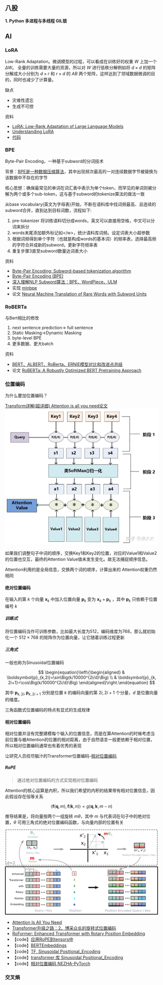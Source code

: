 ## 八股

**1. Python 多进程与多线程 GIL锁**

## AI

### LoRA

Low-Rank Adaptation。微调模型的过程，可以看成在训练好的权重 $W$ 上加一个 $\Delta W$。
全量的训练需要大量的资源，所以对 $W$ 进行低秩分解例如将 $d \times d$ 的矩阵分解成大小分别为 $d \times r$ 和 $r \times d$ 的 $A B$ 两个矩阵，这样达到了领域数据微调的目的，同时也减少了计算量。

缺点

- 灾难性遗忘
- 生成不可控

资料

- [LoRA: Low-Rank Adaptation of Large Language Models](https://arxiv.org/abs/2106.09685)
- [Understanding LoRA](https://towardsdatascience.com/understanding-lora-low-rank-adaptation-for-finetuning-large-models-936bce1a07c6)
- [代码](https://github.com/microsoft/LoRA/blob/main/loralib/layers.py)

### BPE

Byte-Pair Encoding，一种基于subword的分词技术

背景：[BPE是一种数据压缩算法](https://en.wikipedia.org/wiki/Byte_pair_encoding)，其中出现频次最高的一对连续数据字节被替换为该数据中不存在的字节

核心思想：确保最常见的单词在词汇表中表示为单个token，而罕见的单词则被分解为两个或多个sub-token，这与基于subword的tokenize算法的做法一致

从base vocabulary(英文为字母表)开始，不断在语料库中找词频最高、且连续的subword合并，直到达到目标词数，流程如下:

1. pre-tokenizer 将训练语料切分成words，英文可以直接用空格，中文可以分词来拆分
2. words末尾添加额外标记如\</w>，统计语料库词频。设定词表大小超参数
3. 根据词频得到单个字符（也就是构成words的基本词）的频率表，选择最高频的字符合并成新的subword，更新字符频率表
4. 重复步骤3直至subword数量达词表大小

资料

- [Byte-Pair Encoding: Subword-based tokenization algorithm](https://towardsdatascience.com/byte-pair-encoding-subword-based-tokenization-algorithm-77828a70bee0)
- [Byte-Pair Encoding (BPE)](https://huggingface.co/docs/transformers/tokenizer_summary#byte-pair-encoding-bpe)
- [深入理解NLP Subword算法：BPE、WordPiece、ULM](https://zhuanlan.zhihu.com/p/86965595)
- 实现 [minbpe](https://github.com/karpathy/minbpe/tree/master)
- 论文 [Neural Machine Translation of Rare Words with Subword Units](https://arxiv.org/abs/1508.07909)

### RoBERTa

与Bert相比的修改

1. next sentence prediction-> full sentence
2. Static Masking->Dynamic Masking
3. byte-level BPE
4. 更多数据、更大batch

资料

- [BERT、ALBERT、RoBerta、ERNIE模型对比和改进点总结](https://zhuanlan.zhihu.com/p/347846720)
- 论文 [RoBERTa: A Robustly Optimized BERT Pretraining Approach](https://arxiv.org/abs/1907.11692)

### 位置编码

为什么要加位置编码？

[Transform详解(超详细) Attention is all you need论文](https://zhuanlan.zhihu.com/p/63191028)
![attention 计算过程](./images/attention%E8%AE%A1%E7%AE%97%E8%BF%87%E7%A8%8B.jpg)

如果我们调整句子中词的顺序，交换Key1和Key2的位置，对应的Value1和Value2的位置也交互，最终的Attention Value值未发生变化。故无法捕捉顺序信息。

Attention利用的是全局信息，交换两个词的顺序，计算出来的 Attention权重仍然相同

#### 绝对位置编码

在输入的第 $k$ 个向量 $\boldsymbol{x}_k$ 中加入位置向量 $\boldsymbol{p}_k$ 变为 $\boldsymbol{x}_k+\boldsymbol{p}_k$ ，其中 $\boldsymbol{p}_k$ 只依赖于位置编号 $k$

##### 训练式

将位置编码当作可训练参数，比如最大长度为512，编码维度为768，那么就初始化一个 $512\times 768$ 的矩阵作为位置向量，让它随着训练过程更新

##### 三角式

一般也称为Sinusoidal位置编码

$$
\begin{equation}\left\{\begin{aligned}  & \boldsymbol{p}_{k,2i}=\sin\Big(k/10000^{2i/d}\Big)    \\
      & \boldsymbol{p}_{k, 2i+1}=\cos\Big(k/10000^{2i/d}\Big)
  \end{aligned}\right.\end{equation}
$$

其中 $\boldsymbol{p}_{k,2i} ,\boldsymbol{p}_{k, 2i+1}$ 分别是位置 $k$ 的编码向量的第 $2i,2i+1$ 个分量，$d$ 是位置向量的维度。

三角函数式位置编码的特点有显式的生成规律

#### 相对位置编码

相对位置并没有完整建模每个输入的位置信息，而是在算Attention的时候考虑当前位置与被Attention的位置的相对距离，由于自然语言一般更依赖于相对位置，所以相对位置编码通常也有着优秀的表现

让研究人员绞尽脑汁的Transformer位置编码-[相对位置编码](https://kexue.fm/archives/8130#%E7%9B%B8%E5%AF%B9%E4%BD%8D%E7%BD%AE%E7%BC%96%E7%A0%81)

##### RoPE
>
>通过绝对位置编码的方式实现相对位置编码

Attention的核心运算是内积，所以我们希望的内积的结果带有相对位置信息，因此假设存在恒等关系

$$\begin{equation}\langle\boldsymbol{f}(\boldsymbol{q}, m), \boldsymbol{f}(\boldsymbol{k}, n)\rangle = g(\boldsymbol{q},\boldsymbol{k},m-n)\end{equation}
$$

推导结果是，将向量按两个一组旋转 $m\theta$，其中 $m$ 与代表词在句子中的绝对位置，$\theta$ 可用三角式的绝对位置编码函数，与向量内部的位置有关

![Implementation%20of%20Rotary%20Position%20Embedding(RoPE)](./images/Implementation%20of%20Rotary%20Position%20Embedding(RoPE).png)

- [Attention Is All You Need](https://arxiv.org/abs/1706.03762)
- [Transformer升级之路：2、博采众长的旋转式位置编码](https://kexue.fm/archives/8265)
- [RoFormer: Enhanced Transformer with Rotary Position Embedding](https://arxiv.org/abs/2104.09864)
- 【code】[应用RoPE到tensors中](https://github.com/bojone/bert4keras/blob/master/bert4keras/backend.py#L359)
- 【code】[BERTEmbeddings](https://github.com/NLPScott/pytorch-pretrained-BERT/blob/master/modeling.py#L128)
- 【code】[TF, Sinusoidal Positional_Encoding](https://github.com/Kyubyong/transformer/blob/master/modules.py#L259)
- 【code】[transformer 库 Sinusoidal Positional_Encoding](<https://github.com/SamLynnEvans/Transformer/blob/master/Embed.py>)
- 【code】[相对位置编码 NEZHA-PyTorch](https://github.com/huawei-noah/Pretrained-Language-Model/blob/master/NEZHA-PyTorch/modeling_nezha.py#L301)

### 交叉熵
